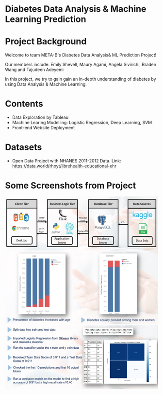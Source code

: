 # Diabetes Data Analysis & Machine Learning Prediction

# Project Background

Welcome to team META-B's Diabetes Data Analysis& ML Prediction Project! 

Our members include: Emily Shevell, Maury Agami, Angela Sivirichi, Braden Wang and Tajudeen Adeyemi 

In this project, we try to gain gain an in-depth understanding of diabetes by using Data Analysis & Machine Learning.

# Contents

* Data Exploration by Tableau
* Machine Learing Modelling: Logistic Regression, Deep Learning, SVM
* Front-end Website Deployment

# Datasets

* Open Data Project with NHANES 2011-2012 Data. Link: https://data.world/rhoyt/librehealth-educational-ehr

# Some Screenshots from Project

<img src = "images/app architecture.JPG" >
<img src = "images/demographic prediction.JPG" >
<img src = "images/ml.JPG" >




